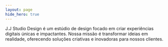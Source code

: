 ```yaml
---
layout: page
hide_hero: true
---
```

J.J Studio Design é um estúdio de design focado em criar experiências digitais únicas e impactantes. 
  Nossa missão é transformar ideias em realidade, oferecendo soluções criativas e inovadoras para nossos clientes.
